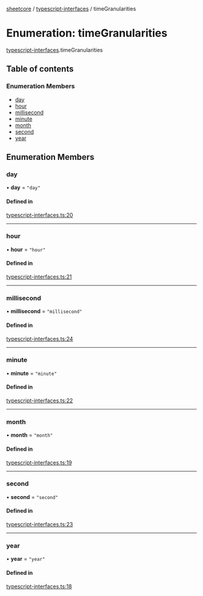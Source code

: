 [sheetcore](../docs.md) / [typescript-interfaces](../modules/typescript_interfaces.md) / timeGranularities

# Enumeration: timeGranularities

[typescript-interfaces](../modules/typescript_interfaces.md).timeGranularities

## Table of contents

### Enumeration Members

- [day](typescript_interfaces.timeGranularities.md#day)
- [hour](typescript_interfaces.timeGranularities.md#hour)
- [millisecond](typescript_interfaces.timeGranularities.md#millisecond)
- [minute](typescript_interfaces.timeGranularities.md#minute)
- [month](typescript_interfaces.timeGranularities.md#month)
- [second](typescript_interfaces.timeGranularities.md#second)
- [year](typescript_interfaces.timeGranularities.md#year)

## Enumeration Members

### day

• **day** = ``"day"``

#### Defined in

[typescript-interfaces.ts:20](https://github.com/texas-mcallen-mission/sheetCore/blob/adbb6f0/typescript-interfaces.ts#L20)

___

### hour

• **hour** = ``"hour"``

#### Defined in

[typescript-interfaces.ts:21](https://github.com/texas-mcallen-mission/sheetCore/blob/adbb6f0/typescript-interfaces.ts#L21)

___

### millisecond

• **millisecond** = ``"millisecond"``

#### Defined in

[typescript-interfaces.ts:24](https://github.com/texas-mcallen-mission/sheetCore/blob/adbb6f0/typescript-interfaces.ts#L24)

___

### minute

• **minute** = ``"minute"``

#### Defined in

[typescript-interfaces.ts:22](https://github.com/texas-mcallen-mission/sheetCore/blob/adbb6f0/typescript-interfaces.ts#L22)

___

### month

• **month** = ``"month"``

#### Defined in

[typescript-interfaces.ts:19](https://github.com/texas-mcallen-mission/sheetCore/blob/adbb6f0/typescript-interfaces.ts#L19)

___

### second

• **second** = ``"second"``

#### Defined in

[typescript-interfaces.ts:23](https://github.com/texas-mcallen-mission/sheetCore/blob/adbb6f0/typescript-interfaces.ts#L23)

___

### year

• **year** = ``"year"``

#### Defined in

[typescript-interfaces.ts:18](https://github.com/texas-mcallen-mission/sheetCore/blob/adbb6f0/typescript-interfaces.ts#L18)
